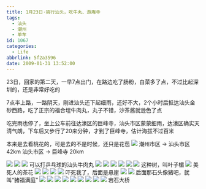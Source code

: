 ```yaml
---
title: 1月23日·骑行汕头，吃牛丸、游庵寺
tags:
  - 汕头
  - 潮州
  - 单车
id: 1067
categories:
  - Life
abbrlink: 5f2a3596
date: 2009-01-31 13:52:00
---
```


23日，回家的第二天，一早7点出门，在路边吃了肠粉，白菜多了点，不过比起深圳的，还是非常好吃的

7点半上路，一路阴天，刚进汕头还下起细雨，还好不大，2个小时后抵达汕头金砂西路，吃了正宗的福合埕牛肉丸，丸子不错，沙茶酱就逊色了点

吃完雨也停了，坐上公车前往达濠区的巨峰寺，汕头市区蒙蒙细雨，达濠区确实天清气朗，下车后又步行了20来分钟，才到了巨峰寺，估计海拔不过百米

本来是去看桃花的，可是去的不是时候，还只是花苞
![](/images/2009/01/31_31_135200_24_10790.jpg)
潮州市区 -> 汕头市区 42km
汕头市区 -> 巨峰寺   20km
<!--more-->
![](/images/2009/01/31_31_135200_10791.jpg)
![](/images/2009/01/31_31_135200_0_10792.jpg)
![](/images/2009/01/24_31_135200_1_6612.jpg)
可以打乒乓球的汕头牛肉丸
![](/images/2009/01/31_31_135200_2_10794.jpg)
![](/images/2009/01/31_31_135200_3_10795.jpg)
![](/images/2009/01/31_31_135200_4_10796.jpg)
![](/images/2009/01/31_31_135200_5_10797.jpg)
![](/images/2009/01/31_31_135200_6_10798.jpg)
![](/images/2009/01/31_31_135200_7_10799.jpg)
这种树，叫叶子楣
![](/images/2009/01/31_31_135200_8_10800.jpg)
美死人的茶花
![](/images/2009/01/31_31_135200_9_10801.jpg)
![](/images/2009/01/31_31_135200_10_10802.jpg)
![](/images/2009/01/31_31_135200_11_10803.jpg)
![](/images/2009/01/31_31_135200_12_10804.jpg)
吓死我了，后面是悬崖
![](/images/2009/01/31_31_135200_13_10805.jpg)
![](/images/2009/01/31_31_135200_14_10806.jpg)
后面那石头像猪吧，就叫“猪福满庭”
![](/images/2009/01/31_31_135200_15_10807.jpg)
![](/images/2009/01/31_31_135200_16_10808.jpg)
![](/images/2009/01/31_31_135200_17_10809.jpg)
![](/images/2009/01/31_31_135200_18_10810.jpg)
![](/images/2009/01/31_31_135200_19_10811.jpg)
![](/images/2009/01/31_31_135200_20_10812.jpg)
![](/images/2009/01/31_31_135200_21_10813.jpg)
![](/images/2009/01/24_31_135200_22_6624.jpg)
![](/images/2009/01/24_31_135200_23_6625.jpg)
宕石大桥